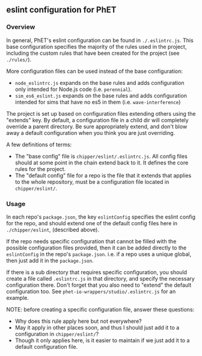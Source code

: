 
## eslint configuration for PhET

### Overview
In general, PhET's eslint configuration can be found in `./.eslintrc.js`. This base configuration specifies the majority
of the rules used in the project, including the custom rules that have been created for the project (see `./rules/`).

More configuration files can be used instead of the base configuration:

* `node_eslintrc.js` expands on the base rules and adds configuration only intended for Node.js code (i.e. `perennial`).
* `sim_es6_eslint.js` expands on the base rules and adds configuration intended for sims that have no es5 in them (i.e. `wave-interference`)

The project is set up based on configuration files extending others using the "extends" key. By default, a configuration 
file in a child dir will completely override a parent directory. Be sure appropriately extend, and don't blow away a 
default configuration when you think you are just overriding. 

A few definitions of terms:
* The "base config" file is `chipper/eslint/.eslintrc.js`. All config files should at some point in the chain extend back 
to it. It defines the core rules for the project.
* The "default config" file for a repo is the file that it extends that applies to the whole repository, must be a 
configuration file located in `chipper/eslint/`.

### Usage

In each repo's `package.json`, the key `eslintConfig` specifies the eslint config for the repo, and should extend one of 
the default config files here in `./chipper/eslint`, (described above). 

If the repo needs specific configuration that cannot be filled with the possible configuration files provided, then it
can be added directly to the `eslintConfig` in the repo's `package.json`. i.e. if a repo uses a unique global, then just 
add it in the `package.json`.

If there is a sub directory that requires specific configuration, you should create a file called `.eslintrc.js` in that
directory, and specify the necessary configuration there. Don't forget that you also need to "extend" the default 
configuration too. See `phet-io-wrappers/studio/.eslintrc.js` for an example.

NOTE: before creating a specific configuration file, answer these questions:
  * Why does this rule apply here but not everywhere?
  * May it apply in other places soon, and thus I should just add it to a configuration in `chipper/eslint/`?
  * Though it only applies here, is it easier to maintain if we just add it to a default configuration file.